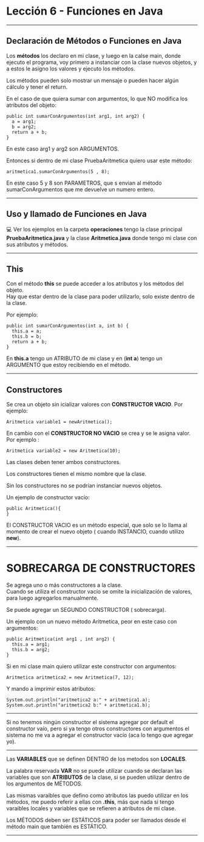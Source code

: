 # Lección 6 - Funciones en Java

---

## Declaración de Métodos o Funciones en Java

Los **métodos** los declaro en mi clase, y luego en la calse main, donde ejecuto el programa, voy primero a instanciar con la clase nuevos objetos, y a estos le asigno los valores y ejecuto los métodos. <br>

Los métodos pueden solo mostrar un mensaje o pueden hacer algún cálculo y tener el return. <br>



En el caso de que quiera sumar con argumentos, lo que NO modifica los atributos del objeto: <br>

```
public int sumarConArgumentos(int arg1, int arg2) {
  a = arg1;
  b = arg2;
  return a + b;
}
```

En este caso arg1 y arg2 son ARGUMENTOS. <br>

Entonces si dentro de mi clase PruebaAritmetica quiero usar este método: <br>

```
aritmetica1.sumarConArgumentos(5 , 8);
```

En este caso 5 y 8 son PARAMETROS, que s envian al método sumarConArgumentos que me devuelve un numero entero. <br>

---

## Uso y llamado de Funciones en Java

:computer: Ver los ejemplos en la carpeta **operaciones** tengo la clase principal **PruebaAritmetica.java** y la clase **Aritmetica.java** donde tengo mi clase con sus atributos y métodos. <br>

---

## This

Con el método **this** se puede acceder a los atributos y los métodos del objeto. <br>
Hay que estar dentro de la clase para poder utilizarlo, solo existe dentro de la clase. <br>

Por ejemplo: <br>
```
public int sumarConArgumentos(int a, int b) {
  this.a = a;
  this.b = b;
  return a + b;
}
```

En **this.a** tengo un ATRIBUTO de mi clase y en (**int a**) tengo un ARGUMENTO que estoy recibiendo en el método. <br>


---

## Constructores

Se crea un objeto sin icializar valores con **CONSTRUCTOR VACIO**. Por ejemplo: <br>

```
Aritmetica variable1 = newAritmetica(); 
```

En cambio con el **CONSTRUCTOR NO VACIO** se crea y se le asigna valor. Por ejemplo : <br>

```
Aritmetica variable2 = new Aritmetica(10); 
```

Las clases deben tener ambos constructores. <br>

Los constructores tienen el mismo nombre que la clase. <br>

Sin los constructores no se podrían instanciar nuevos objetos.  <br>

Un ejemplo de constructor vacío: <br>

```
public Aritmetica(){
}
```

El CONSTRUCTOR VACIO es un método especial, que solo se lo llama al momento de crear el nuevo objeto ( cuando INSTANCIO, cuando utilizo **new**). <br>


---

# SOBRECARGA DE CONSTRUCTORES

Se agrega uno o más constructores a la clase. <br>
Cuando se utiliza el constructor vacío se omite la inicialización de valores, para luego agregarlos manualmente. <br>

Se puede agregar un SEGUNDO CONSTRUCTOR ( sobrecarga). <br>

Un ejemplo con un nuevo método Aritmetica, peor en este caso con argumentos: <br>

```
public Aritmetica(int arg1 , int arg2) {
  this.a = arg1;
  this.b = arg2;
}
```

Si en mi clase main quiero utilizar este constructor con argumentos: <br>

```
Aritmetica aritmetica2 = new Aritmetica(7, 12);
```

Y mando a imprimir estos atributos: <br>

```
System.out.println("aritmetica2 a:" + aritmetica1.a);
System.out.println("aritmetica2 b:" + aritmetica1.b);
```

---

Si no tenemos ningún constructor el sistema agregar por default el constructor vaío, pero si ya tengo otros constructores con argumentos el sistema no me va a agregar el constructor vacío (aca lo tengo que agregar yo).

---

Las **VARIABLES** que se definen DENTRO de los metodos son **LOCALES**.<br>

La palabra reservada **VAR** no se puede utilizar cuando se declaran las variables que son **ATRIBUTOS** de la clase, si se pueden utilizar dentro de los argumentos de MÉTODOS.<br>

Las mismas varaibles que defino como atributos las puedo utilizar en los métodos, me puedo referir a ellas con **.this**, más que nada si tengo varaibles locales y variables que se refieren a atributos de mi clase. <br>

Los MÉTODOS deben ser ESTÁTICOS para poder ser llamados desde el método main que también es ESTÁTICO.<br>

---

